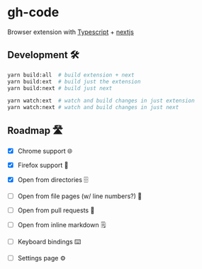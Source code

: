 # gh-code

Browser extension with [Typescript](http://www.typescriptlang.org/) + [nextjs](https://nextjs.org/)

## Development 🛠️

```bash
yarn build:all  # build extension + next
yarn build:ext  # build just the extension
yarn build:next # build just next

yarn watch:ext  # watch and build changes in just extension
yarn watch:next # watch and build changes in just next
```

## Roadmap 🛣️
  - [x] Chrome support 🌐
  - [x] Firefox support 🦊
  - [x] Open from directories 🗄
  - [ ] Open from file pages (w/ line numbers?) 📄
  - [ ] Open from pull requests 📩
  - [ ] Open from inline markdown 🗒
  - [ ] Keyboard bindings ⌨️
  - [ ] Settings page ⚙️

